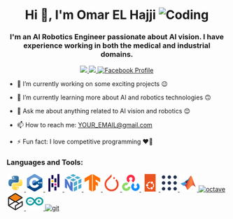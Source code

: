 <h1 align="center">Hi 👋, I'm Omar EL Hajji <img alt="Coding" width="55px" height="45px" src="developer.gif" width="50" height="40"></h1>

<h3 align="center">I'm an AI Robotics Engineer passionate about AI vision. I have experience working in both the medical and industrial domains.</h3>

<div align="center">
    <a href="YOUR_LINKEDIN_PROFILE">
        <img src ="https://img.shields.io/badge/LinkedIn-0077B5?style=for-the-badge&logo=linkedin&logoColor=white"/>
    </a>
    <a href="YOUR_INSTAGRAM_PROFILE">
        <img src ="https://img.shields.io/badge/Instagram-E4405F?style=for-the-badge&logo=instagram&logoColor=white"/>
    </a>
    <a href="YOUR_FACEBOOK_PROFILE">
        <img src="https://img.shields.io/badge/Facebook-1877F2?style=for-the-badge&logo=facebook&logoColor=white" alt="Facebook Profile"/>
    </a>
</div>

- 🔭 I’m currently working on some exciting projects 😉

- 🌱 I’m currently learning more about AI and robotics technologies 🙃

- 💬 Ask me about anything related to AI vision and robotics 😊

- 📫 How to reach me: YOUR_EMAIL@gmail.com

- ⚡ Fun fact: I love competitive programming ❤️‍🔥

<h3 align="left">Languages and Tools:</h3>
<p align="left"> 
    <a href="https://www.python.org" target="_blank" rel="noreferrer"> <img src="https://raw.githubusercontent.com/devicons/devicon/master/icons/python/python-original.svg" alt="python" width="40" height="40"/> </a>
    <a href="https://isocpp.org/" target="_blank" rel="noreferrer"> <img src="https://raw.githubusercontent.com/devicons/devicon/master/icons/cplusplus/cplusplus-original.svg" alt="cplusplus" width="40" height="40"/> </a>
    <a href="https://pandas.pydata.org/" target="_blank" rel="noreferrer"> <img src="https://raw.githubusercontent.com/devicons/devicon/master/icons/pandas/pandas-original.svg" alt="pandas" width="40" height="40"/> </a>
    <a href="https://numpy.org/" target="_blank" rel="noreferrer"> <img src="https://raw.githubusercontent.com/devicons/devicon/master/icons/numpy/numpy-original.svg" alt="numpy" width="40" height="40"/> </a>
    <a href="https://www.tensorflow.org/" target="_blank" rel="noreferrer"> <img src="https://raw.githubusercontent.com/devicons/devicon/master/icons/tensorflow/tensorflow-original.svg" alt="tensorflow" width="40" height="40"/> </a>
    <a href="https://pytorch.org/" target="_blank" rel="noreferrer"> <img src="https://raw.githubusercontent.com/devicons/devicon/master/icons/pytorch/pytorch-original.svg" alt="pytorch" width="40" height="40"/> </a>
    <a href="https://opencv.org/" target="_blank" rel="noreferrer"> <img src="https://raw.githubusercontent.com/devicons/devicon/master/icons/opencv/opencv-original.svg" alt="opencv" width="40" height="40"/> </a>
    <a href="https://ubuntu.com/" target="_blank" rel="noreferrer"> <img src="https://raw.githubusercontent.com/devicons/devicon/master/icons/ubuntu/ubuntu-plain.svg" alt="ubuntu" width="40" height="40"/> </a>
    <a href="https://www.ros.org/" target="_blank" rel="noreferrer"> <img src="https://raw.githubusercontent.com/devicons/devicon/master/icons/ros/ros-original.svg" alt="ROS" width="40" height="40"/> </a>
    <a href="https://www.mathworks.com/products/matlab.html" target="_blank" rel="noreferrer"> <img src="https://raw.githubusercontent.com/devicons/devicon/master/icons/matlab/matlab-original.svg" alt="matlab" width="40" height="40"/> </a>
    <a href="https://www.gnu.org/software/octave/" target="_blank" rel="noreferrer"> <img src="https://raw.githubusercontent.com/devicons/devicon/master/icons/octave/octave-original.svg" alt="octave" width="40" height="40"/> </a>
    <a href="http://gazebosim.org/" target="_blank" rel="noreferrer"> <img src="https://raw.githubusercontent.com/devicons/devicon/master/icons/gazebo/gazebo-original.svg" alt="Gazebo" width="40" height="40"/> </a>
    <a href="https://www.arduino.cc/" target="_blank" rel="noreferrer"> <img src="https://raw.githubusercontent.com/devicons/devicon/master/icons/arduino/arduino-original.svg" alt="arduino" width="40" height="40"/> </a>
    <a href="https://git-scm.com/" target="_blank" rel="noreferrer"> <img src="https://www.vectorlogo.zone/logos/git-scm/git-scm-icon.svg" alt="git" width="40" height="40"/> </a>
</p>
